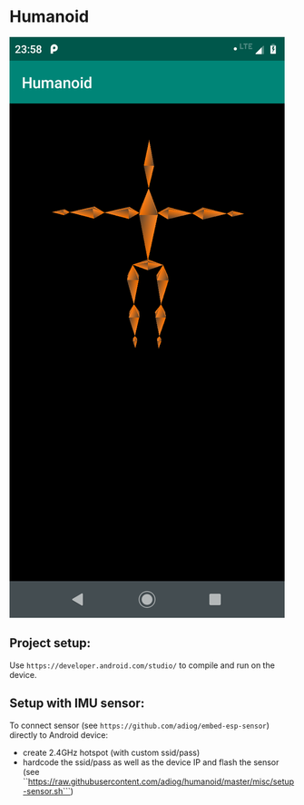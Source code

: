 # Humanoid
![humanoid](https://raw.githubusercontent.com/adiog/humanoid/master/misc/screenshot.png "Humanoid")

## Project setup:

Use ```https://developer.android.com/studio/``` to compile and run on the device.

## Setup with IMU sensor:
To connect sensor (see ```https://github.com/adiog/embed-esp-sensor```) directly to Android device:
* create 2.4GHz hotspot (with custom ssid/pass)
* hardcode the ssid/pass as well as the device IP and flash the sensor (see ``https://raw.githubusercontent.com/adiog/humanoid/master/misc/setup-sensor.sh```)

